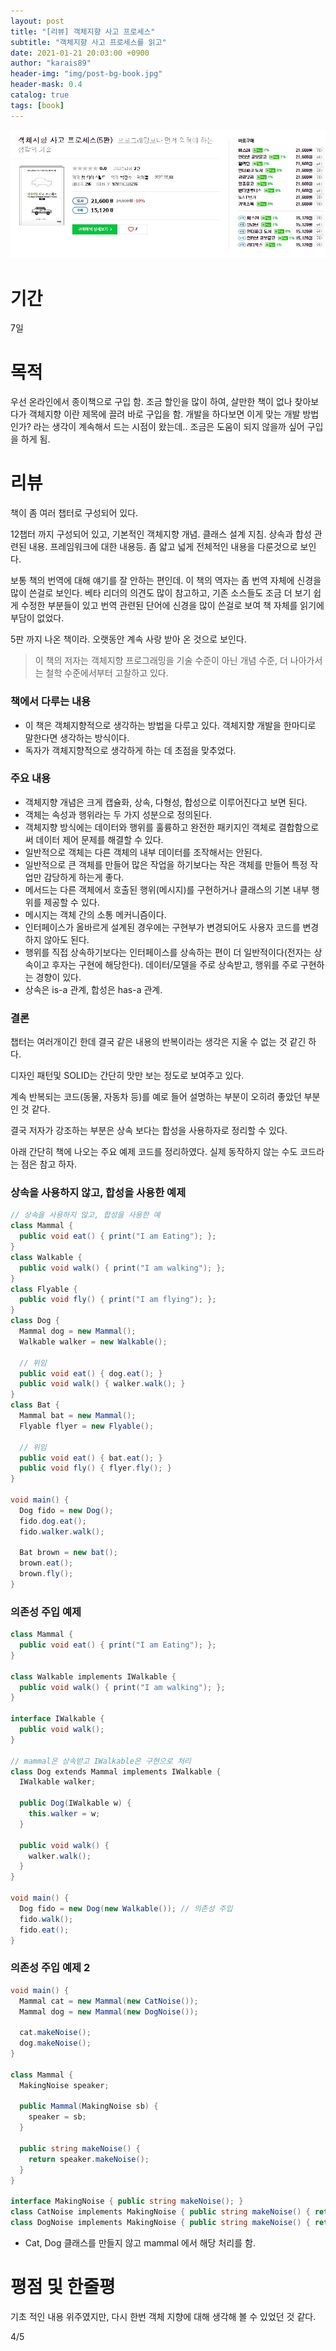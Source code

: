 ```yaml
---
layout: post
title: "[리뷰] 객체지향 사고 프로세스"
subtitle: "객체지향 사고 프로세스를 읽고"
date: 2021-01-21 20:03:00 +0900
author: "karais89"
header-img: "img/post-bg-book.jpg"
header-mask: 0.4
catalog: true
tags: [book]
---
```


![book image](/img/in-post/book/30.jpg)

# 기간

7일

# 목적

우선 온라인에서 종이책으로 구입 함. 조금 할인을 많이 하여, 살만한 책이 없나 찾아보다가 객체지향 이란 제목에 끌려 바로 구입을 함. 개발을 하다보면 이게 맞는 개발 방법인가? 라는 생각이 계속해서 드는 시점이 왔는데.. 조금은 도움이 되지 않을까 싶어 구입을 하게 됨.

# 리뷰

책이 좀 여러 챕터로 구성되어 있다.

12챕터 까지 구성되어 있고, 기본적인 객체지향 개념. 클래스 설계 지침. 상속과 합성 관련된 내용. 프레임워크에 대한 내용등. 좀 얇고 넓게 전체적인 내용을 다룬것으로 보인다.

보통 책의 번역에 대해 얘기를 잘 안하는 편인데. 이 책의 역자는 좀 번역 자체에 신경을 많이 쓴걸로 보인다. 베타 리더의 의견도 많이 참고하고, 기존  소스들도 조금 더 보기 쉽게 수정한 부분들이 있고 번역 관련된 단어에 신경을 많이 쓴걸로 보여 책 자체를 읽기에 부담이 없었다.

5판 까지 나온 책이라. 오랫동안 계속 사랑 받아 온 것으로 보인다.

> 이 책의 저자는 객체지향 프로그래밍을 기술 수준이 아닌 개념 수준, 더 나아가서는 철학 수준에서부터 고찰하고 있다.

### 책에서 다루는 내용

- 이 책은 객체지향적으로 생각하는 방법을 다루고 있다. 객체지향 개발을 한마디로 말한다면 생각하는 방식이다.
- 독자가 객체지향적으로 생각하게 하는 데 초점을 맞추었다.

### 주요 내용

- 객체지향 개념은 크게 캡슐화, 상속, 다형성, 합성으로 이루어진다고 보면 된다.
- 객체는 속성과 행위라는 두 가지 성분으로 정의된다.
- 객체지향 방식에는 데이터와 행위를 훌륭하고 완전한 패키지인 객체로 결합함으로써 데이터 제어 문제를 해결할 수 있다.
- 일반적으로 객체는 다른 객체의 내부 데이터를 조작해서는 안된다.
- 일반적으로 큰 객체를 만들어 많은 작업을 하기보다는 작은 객체를 만들어 특정 작업만 감당하게 하는게 좋다.
- 메서드는 다른 객체에서 호출된 행위(메시지)를 구현하거나 클래스의 기본 내부 행위를 제공할 수 있다.
- 메시지는 객체 간의 소통 메커니즘이다.
- 인터페이스가 올바르게 설계된 경우에는 구현부가 변경되어도 사용자 코드를 변경하지 않아도 된다.
- 행위를 직접 상속하기보다는 인터페이스를 상속하는 편이 더 일반적이다(전자는 상속이고 후자는 구현에 해당한다). 데이터/모델을 주로 상속받고, 행위를 주로 구현하는 경향이 있다.
- 상속은 is-a 관계, 합성은 has-a 관계.

### 결론

챕터는 여러개이긴 한데 결국 같은 내용의 반복이라는 생각은 지울 수 없는 것 같긴 하다.

디자인 패턴및 SOLID는 간단히 맛만 보는 정도로 보여주고 있다.

계속 반복되는 코드(동물, 자동차 등)를 예로 들어 설명하는 부분이 오히려 좋았던 부분 인 것 같다.

결국 저자가 강조하는 부분은 상속 보다는 합성을 사용하자로 정리할 수 있다.

아래 간단히 책에 나오는 주요 예제 코드를 정리하였다. 실제 동작하지 않는 수도 코드라는 점은 참고 하자.

### 상속을 사용하지 않고, 합성을 사용한 예제

```csharp
// 상속을 사용하지 않고, 합성을 사용한 예
class Mammal {
  public void eat() { print("I am Eating"); };
}
class Walkable {
  public void walk() { print("I am walking"); };
}
class Flyable {
  public void fly() { print("I am flying"); };
}
class Dog {
  Mammal dog = new Mammal();
  Walkable walker = new Walkable();

  // 위임
  public void eat() { dog.eat(); }
  public void walk() { walker.walk(); }
}
class Bat {
  Mammal bat = new Mammal();
  Flyable flyer = new Flyable();

  // 위임
  public void eat() { bat.eat(); }
  public void fly() { flyer.fly(); }
}

void main() {
  Dog fido = new Dog();
  fido.dog.eat();
  fido.walker.walk();

  Bat brown = new bat();
  brown.eat();
  brown.fly();
}
```

### 의존성 주입 예제

```csharp
class Mammal {
  public void eat() { print("I am Eating"); };
}

class Walkable implements IWalkable {
  public void walk() { print("I am walking"); };
}

interface IWalkable {
  public void walk();
}

// mammal은 상속받고 IWalkable은 구현으로 처리
class Dog extends Mammal implements IWalkable {
  IWalkable walker;
  
  public Dog(IWalkable w) {
    this.walker = w;
  }
  
  public void walk() {
    walker.walk();
  }
}

void main() {
  Dog fido = new Dog(new Walkable()); // 의존성 주입 
  fido.walk();
  fido.eat();
}
```

### 의존성 주입 예제 2

```csharp
void main() {
  Mammal cat = new Mammal(new CatNoise());
  Mammal dog = new Mammal(new DogNoise());

  cat.makeNoise();
  dog.makeNoise();
}

class Mammal {
  MakingNoise speaker;

  public Mammal(MakingNoise sb) {
    speaker = sb;
  }

  public string makeNoise() {
    return speaker.makeNoise();
  }
}

interface MakingNoise { public string makeNoise(); }
class CatNoise implements MakingNoise { public string makeNoise() { return "Meow"; } }
class DogNoise implements MakingNoise { public string makeNoise() { return "Bark"; } }
```

- Cat, Dog 클래스를 만들지 않고 mammal 에서 해당 처리를 함.

# 평점 및 한줄평

기초 적인 내용 위주였지만, 다시 한번 객체 지향에 대해 생각해 볼 수 있었던 것 같다.

4/5